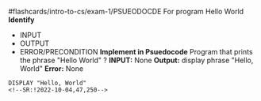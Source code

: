 #flashcards/intro-to-cs/exam-1/PSUEODOCDE 
For program Hello World
**Identify**
- INPUT
- OUTPUT
- ERROR/PRECONDITION
**Implement in Psuedocode**
Program that prints the phrase "Hello World"
?
**INPUT:** None
**Output:** display phrase "Hello, World"
**Error:** None
```
DISPLAY "Hello, World"
<!--SR:!2022-10-04,47,250-->

